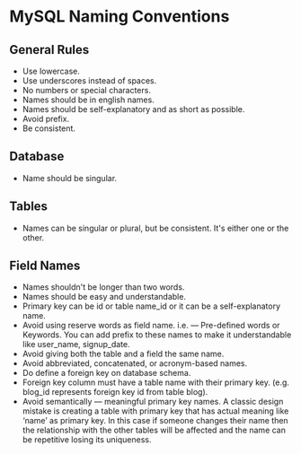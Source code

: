 # MySQL Naming Conventions

## General Rules

- Use lowercase.
- Use underscores instead of spaces.
- No numbers or special characters.
- Names should be in english names.
- Names should be self-explanatory and as short as possible.
- Avoid prefix.
- Be consistent.

## Database

- Name should be singular.

## Tables

- Names can be singular or plural, but be consistent. It's either one or the other.

## Field Names

- Names shouldn't be longer than two words.
- Names should be easy and understandable.
- Primary key can be id or table name_id or it can be a self-explanatory name.
- Avoid using reserve words as field name. i.e. — Pre-defined words or Keywords. You can add prefix to these names to make it understandable like user_name, signup_date.
- Avoid giving both the table and a field the same name.
- Avoid abbreviated, concatenated, or acronym-based names.
- Do define a foreign key on database schema.
- Foreign key column must have a table name with their primary key. (e.g. blog_id represents foreign key id from table blog).
- Avoid semantically — meaningful primary key names. A classic design mistake is creating a table with primary key that has actual meaning like ‘name’ as primary key. In this case if someone changes their name then the relationship with the other tables will be affected and the name can be repetitive losing its uniqueness.
